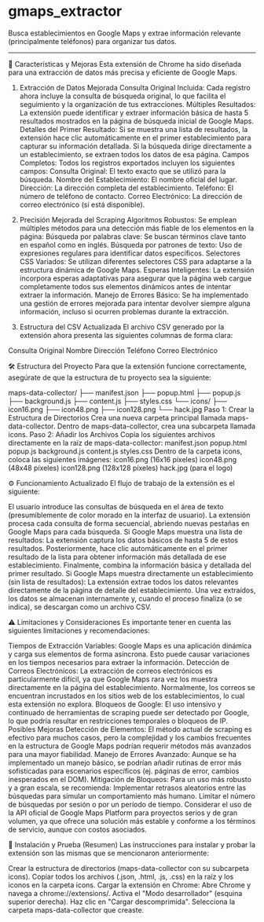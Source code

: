 # gmaps_extractor
Busca establecimientos en Google Maps y extrae información relevante (principalmente teléfonos) para organizar tus datos.

-------------------------------------------------------------------------------------------------------------------------------------

🚀 Características y Mejoras
Esta extensión de Chrome ha sido diseñada para una extracción de datos más precisa y eficiente de Google Maps.

1. Extracción de Datos Mejorada
Consulta Original Incluida: Cada registro ahora incluye la consulta de búsqueda original, lo que facilita el seguimiento y la organización de tus extracciones.
Múltiples Resultados: La extensión puede identificar y extraer información básica de hasta 5 resultados mostrados en la página de búsqueda inicial de Google Maps.
Detalles del Primer Resultado: Si se muestra una lista de resultados, la extensión hace clic automáticamente en el primer establecimiento para capturar su información detallada. Si la búsqueda dirige directamente a un establecimiento, se extraen todos los datos de esa página.
Campos Completos: Todos los registros exportados incluyen los siguientes campos:
Consulta Original: El texto exacto que se utilizó para la búsqueda.
Nombre del Establecimiento: El nombre oficial del lugar.
Dirección: La dirección completa del establecimiento.
Teléfono: El número de teléfono de contacto.
Correo Electrónico: La dirección de correo electrónico (si está disponible).

3. Precisión Mejorada del Scraping
Algoritmos Robustos: Se emplean múltiples métodos para una detección más fiable de los elementos en la página:
Búsqueda por palabras clave: Se buscan términos clave tanto en español como en inglés.
Búsqueda por patrones de texto: Uso de expresiones regulares para identificar datos específicos.
Selectores CSS Variados: Se utilizan diferentes selectores CSS para adaptarse a la estructura dinámica de Google Maps.
Esperas Inteligentes: La extensión incorpora esperas adaptativas para asegurar que la página web cargue completamente todos sus elementos dinámicos antes de intentar extraer la información.
Manejo de Errores Básico: Se ha implementado una gestión de errores mejorada para intentar devolver siempre alguna información, incluso si ocurren problemas durante la extracción.

4. Estructura del CSV Actualizada
El archivo CSV generado por la extensión ahora presenta las siguientes columnas de forma clara:

Consulta Original
Nombre
Dirección
Teléfono
Correo Electrónico

🛠️ Estructura del Proyecto
Para que la extensión funcione correctamente, asegúrate de que la estructura de tu proyecto sea la siguiente:

maps-data-collector/
├── manifest.json
├── popup.html
├── popup.js
├── background.js
├── content.js
├── styles.css
└── icons/
    ├── icon16.png
    ├── icon48.png
    ├── icon128.png
    └── hack.jpg
Paso 1: Crear la Estructura de Directorios
Crea una nueva carpeta principal llamada maps-data-collector.
Dentro de maps-data-collector, crea una subcarpeta llamada icons.
Paso 2: Añadir los Archivos
Copia los siguientes archivos directamente en la raíz de maps-data-collector:
manifest.json
popup.html
popup.js
background.js
content.js
styles.css
Dentro de la carpeta icons, coloca las siguientes imágenes:
icon16.png (16x16 píxeles)
icon48.png (48x48 píxeles)
icon128.png (128x128 píxeles)
hack.jpg (para el logo)

⚙️ Funcionamiento Actualizado
El flujo de trabajo de la extensión es el siguiente:

El usuario introduce las consultas de búsqueda en el área de texto (presumiblemente de color morado en la interfaz de usuario).
La extensión procesa cada consulta de forma secuencial, abriendo nuevas pestañas en Google Maps para cada búsqueda.
Si Google Maps muestra una lista de resultados:
La extensión captura los datos básicos de hasta 5 de estos resultados.
Posteriormente, hace clic automáticamente en el primer resultado de la lista para obtener información más detallada de ese establecimiento.
Finalmente, combina la información básica y detallada del primer resultado.
Si Google Maps muestra directamente un establecimiento (sin lista de resultados):
La extensión extrae todos los datos relevantes directamente de la página de detalle del establecimiento.
Una vez extraídos, los datos se almacenan internamente y, cuando el proceso finaliza (o se indica), se descargan como un archivo CSV.

⚠️ Limitaciones y Consideraciones
Es importante tener en cuenta las siguientes limitaciones y recomendaciones:

Tiempos de Extracción Variables: Google Maps es una aplicación dinámica y carga sus elementos de forma asíncrona. Esto puede causar variaciones en los tiempos necesarios para extraer la información.
Detección de Correos Electrónicos: La extracción de correos electrónicos es particularmente difícil, ya que Google Maps rara vez los muestra directamente en la página del establecimiento. Normalmente, los correos se encuentran incrustados en los sitios web de los establecimientos, lo cual esta extensión no explora.
Bloqueos de Google: El uso intensivo y continuado de herramientas de scraping puede ser detectado por Google, lo que podría resultar en restricciones temporales o bloqueos de IP.
Posibles Mejoras
Detección de Elementos: El método actual de scraping es efectivo para muchos casos, pero la complejidad y los cambios frecuentes en la estructura de Google Maps podrían requerir métodos más avanzados para una mayor fiabilidad.
Manejo de Errores Avanzado: Aunque se ha implementado un manejo básico, se podrían añadir rutinas de error más sofisticadas para escenarios específicos (ej. páginas de error, cambios inesperados en el DOM).
Mitigación de Bloqueos: Para un uso más robusto y a gran escala, se recomienda:
Implementar retrasos aleatorios entre las búsquedas para simular un comportamiento más humano.
Limitar el número de búsquedas por sesión o por un período de tiempo.
Considerar el uso de la API oficial de Google Maps Platform para proyectos serios y de gran volumen, ya que ofrece una solución más estable y conforme a los términos de servicio, aunque con costos asociados.

🚀 Instalación y Prueba (Resumen)
Las instrucciones para instalar y probar la extensión son las mismas que se mencionaron anteriormente:

Crear la estructura de directorios (maps-data-collector con su subcarpeta icons).
Copiar todos los archivos (.json, .html, .js, .css) en la raíz y los iconos en la carpeta icons.
Cargar la extensión en Chrome:
Abre Chrome y navega a chrome://extensions/.
Activa el "Modo desarrollador" (esquina superior derecha).
Haz clic en "Cargar descomprimida".
Selecciona la carpeta maps-data-collector que creaste.

